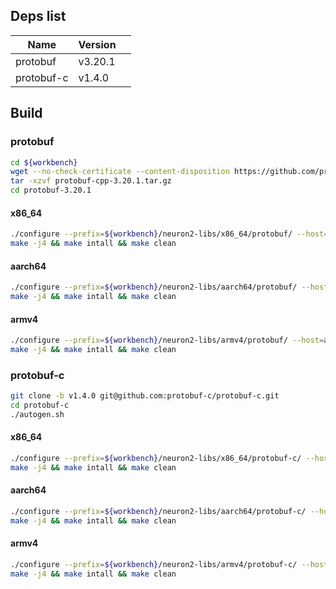 ## Deps list

| Name       | Version |      |
| ---------- | ------- | ---- |
| protobuf   | v3.20.1 |      |
| protobuf-c | v1.4.0  |      |

## Build

### protobuf

```sh
cd ${workbench}
wget --no-check-certificate --content-disposition https://github.com/protocolbuffers/protobuf/releases/download/v3.20.1/protobuf-cpp-3.20.1.tar.gz
tar -xzvf protobuf-cpp-3.20.1.tar.gz
cd protobuf-3.20.1
```

#### x86_64

```sh
./configure --prefix=${workbench}/neuron2-libs/x86_64/protobuf/ --host=x86_64-linux-gnu --enable-shared=no CFLAGS=-fPIC CXXFLAGS=-fPIC
make -j4 && make intall && make clean
```

#### aarch64

```sh
./configure --prefix=${workbench}/neuron2-libs/aarch64/protobuf/ --host=aarch64-linux-gnu --enable-shared=no CFLAGS=-fPIC CXXFLAGS=-fPIC
make -j4 && make intall && make clean
```

#### armv4

```sh
./configure --prefix=${workbench}/neuron2-libs/armv4/protobuf/ --host=arm-linux-gnueabihf --enable-shared=no CFLAGS=-fPIC CXXFLAGS=-fPIC
make -j4 && make intall && make clean
```

### protobuf-c

```sh
git clone -b v1.4.0 git@github.com:protobuf-c/protobuf-c.git
cd protobuf-c
./autogen.sh
```

#### x86_64

```sh
./configure --prefix=${workbench}/neuron2-libs/x86_64/protobuf-c/ --host=x86_64-linux-gnu --disable-protoc --enable-shared=no CFLAGS=-fPIC CXXFLAGS=-fPIC PKG_CONFIG_PATH=${workbench}/neuron2-libs/x86_64/protobuf/lib/pkgconfig
make -j4 && make intall && make clean
```

#### aarch64

```sh
./configure --prefix=${workbench}/neuron2-libs/aarch64/protobuf-c/ --host=aarch64-linux-gnu --disable-protoc --enable-shared=no CFLAGS=-fPIC CXXFLAGS=-fPIC PKG_CONFIG_PATH=${workbench}/neuron2-libs/aarch64/protobuf/lib/pkgconfig
make -j4 && make intall && make clean
```

#### armv4

```sh
./configure --prefix=${workbench}/neuron2-libs/armv4/protobuf-c/ --host=arm-linux-gnueabihf --disable-protoc --enable-shared=no CFLAGS=-fPIC CXXFLAGS=-fPIC PKG_CONFIG_PATH=${workbench}/neuron2-libs/armv4/protobuf/lib/pkgconfig
make -j4 && make intall && make clean
```

